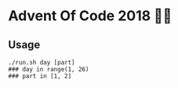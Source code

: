 # Advent Of Code 2018 🎄🎅

## Usage
```
./run.sh day [part]
### day in range(1, 26)
### part in [1, 2]
```


